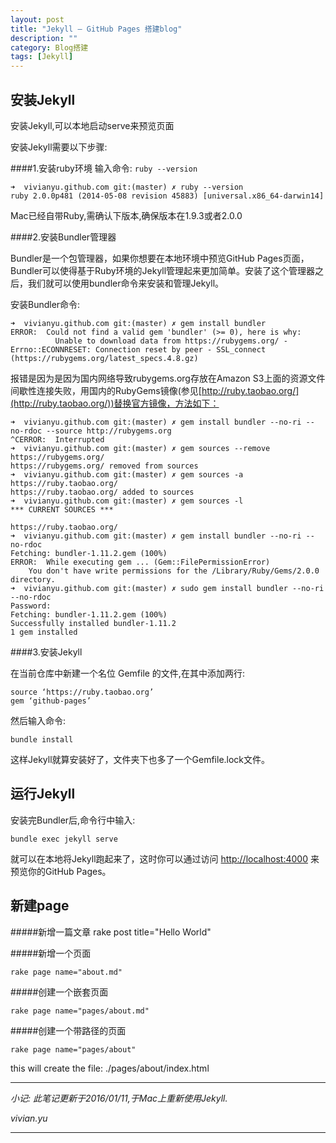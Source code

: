 ```yaml
---
layout: post
title: "Jekyll — GitHub Pages 搭建blog"
description: ""
category: Blog搭建
tags: [Jekyll]
---
```



安装Jekyll
------------

安装Jekyll,可以本地启动serve来预览页面

安装Jekyll需要以下步骤:

####1.安装ruby环境
输入命令:
    `ruby --version`

    ➜  vivianyu.github.com git:(master) ✗ ruby --version
    ruby 2.0.0p481 (2014-05-08 revision 45883) [universal.x86_64-darwin14]

Mac已经自带Ruby,需确认下版本,确保版本在1.9.3或者2.0.0


####2.安装Bundler管理器

Bundler是一个包管理器，如果你想要在本地环境中预览GitHub Pages页面，Bundler可以使得基于Ruby环境的Jekyll管理起来更加简单。安装了这个管理器之后，我们就可以使用bundler命令来安装和管理Jekyll。

安装Bundler命令:

    ➜  vivianyu.github.com git:(master) ✗ gem install bundler
    ERROR:  Could not find a valid gem 'bundler' (>= 0), here is why:
              Unable to download data from https://rubygems.org/ - Errno::ECONNRESET: Connection reset by peer - SSL_connect (https://rubygems.org/latest_specs.4.8.gz)

报错是因为是因为国内网络导致rubygems.org存放在Amazon S3上面的资源文件间歇性连接失败，用国内的RubyGems镜像(参见[http://ruby.taobao.org/](http://ruby.taobao.org/))替换官方镜像，方法如下：

    ➜  vivianyu.github.com git:(master) ✗ gem install bundler --no-ri --no-rdoc --source http://rubygems.org
    ^CERROR:  Interrupted
    ➜  vivianyu.github.com git:(master) ✗ gem sources --remove https://rubygems.org/
    https://rubygems.org/ removed from sources
    ➜  vivianyu.github.com git:(master) ✗ gem sources -a https://ruby.taobao.org/
    https://ruby.taobao.org/ added to sources
    ➜  vivianyu.github.com git:(master) ✗ gem sources -l
    *** CURRENT SOURCES ***

    https://ruby.taobao.org/
    ➜  vivianyu.github.com git:(master) ✗ gem install bundler --no-ri --no-rdoc
    Fetching: bundler-1.11.2.gem (100%)
    ERROR:  While executing gem ... (Gem::FilePermissionError)
        You don't have write permissions for the /Library/Ruby/Gems/2.0.0 directory.
    ➜  vivianyu.github.com git:(master) ✗ sudo gem install bundler --no-ri --no-rdoc
    Password:
    Fetching: bundler-1.11.2.gem (100%)
    Successfully installed bundler-1.11.2
    1 gem installed


####3.安装Jekyll

在当前仓库中新建一个名位 Gemfile 的文件,在其中添加两行:

    source ‘https://ruby.taobao.org’
    gem ‘github-pages’

然后输入命令:

`bundle install`

这样Jekyll就算安装好了，文件夹下也多了一个Gemfile.lock文件。


运行Jekyll
--------------

安装完Bundler后,命令行中输入:

`bundle exec jekyll serve`

就可以在本地将Jekyll跑起来了，这时你可以通过访问 [http://localhost:4000](http://localhost:4000) 来预览你的GitHub Pages。


新建page
--------------

#####新增一篇文章
    rake post title="Hello World"

#####新增一个页面

    rake page name="about.md"

#####创建一个嵌套页面

    rake page name="pages/about.md"

#####创建一个带路径的页面

    rake page name="pages/about"

this will create the file: ./pages/about/index.html

------------------------------------

*小记: 此笔记更新于2016/01/11,于Mac上重新使用Jekyll.*

*vivian.yu*

---

